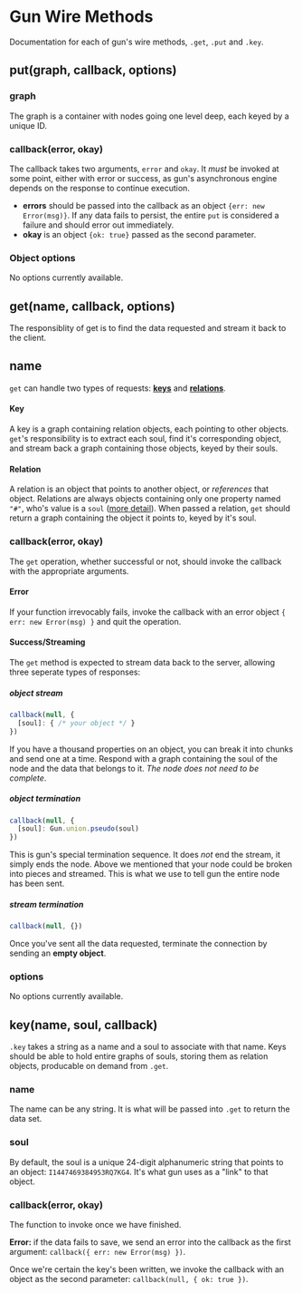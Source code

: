 # Gun Wire Methods

Documentation for each of gun's wire methods, `.get`, `.put` and `.key`.

## put(graph, callback, options)

### graph

The graph is a container with nodes going one level deep, each keyed by a unique ID.

### callback(error, okay)

The callback takes two arguments, `error` and `okay`. It *must* be invoked at some point, either with error or success, as gun's asynchronous engine depends on the response to continue execution.
- **errors** should be passed into the callback as an object `{err: new Error(msg)}`. If any data fails to persist, the entire `put` is considered a failure and should error out immediately.
- **okay** is an object `{ok: true}` passed as the second parameter.

### Object options

No options currently available.

## get(name, callback, options)

The responsiblity of get is to find the data requested and stream it back to the client.

## name

`get` can handle two types of requests: **[keys](#keys)** and **[relations](#relations)**.

#### Key

A key is a graph containing relation objects, each pointing to other objects. `get`'s responsibility is to extract each soul, find it's corresponding object, and stream back a graph containing those objects, keyed by their souls.

#### Relation

A relation is an object that points to another object, or *references* that object. Relations are always objects containing only one property named `"#"`, who's value is a `soul` ([more detail](GUN’s-Data-Format-(JSON))). When passed a relation, `get` should return a graph containing the object it points to, keyed by it's soul.

### callback(error, okay)

The `get` operation, whether successful or not, should invoke the callback with the appropriate arguments.

#### Error

If your function irrevocably fails, invoke the callback with an error object `{ err: new Error(msg) }` and quit the operation.

#### Success/Streaming

The `get` method is expected to stream data back to the server, allowing three seperate types of responses:

##### object stream
```javascript
callback(null, {
  [soul]: { /* your object */ }
})
```
If you have a thousand properties on an object, you can break it into chunks and send one at a time. Respond with a graph containing the soul of the node and the data that belongs to it. *The node does not need to be complete*.

##### object termination
```javascript
callback(null, {
  [soul]: Gun.union.pseudo(soul)
})
```

This is gun's special termination sequence. It does *not* end the stream, it simply ends the node. Above we mentioned that your node could be broken into pieces and streamed. This is what we use to tell gun the entire node has been sent.

##### stream termination
```javascript
callback(null, {})
```

Once you've sent all the data requested, terminate the connection by sending an **empty object**.

### options

No options currently available.

## key(name, soul, callback)

`.key` takes a string as a name and a soul to associate with that name. Keys should be able to hold entire graphs of souls, storing them as relation objects, producable on demand from `.get`.

### name

The name can be any string. It is what will be passed into `.get` to return the data set.

### soul

By default, the soul is a unique 24-digit alphanumeric string that points to an object: `I1447469384953RQ7KG4`. It's what gun uses as a "link" to that object.

### callback(error, okay)

The function to invoke once we have finished.

**Error:** if the data fails to save, we send an error into the callback as the first argument: `callback({ err: new Error(msg) })`.


Once we're certain the key's been written, we invoke the callback with an object as the second parameter: `callback(null, { ok: true })`.

